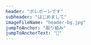 ```yaml
---
header: "ポレポーレです"
subheader: "はじめまして"
imageFileName: "header-bg.jpg"
jumpToAnchor: "取り組み"
jumpToAnchorText: "🌷"
---
```

